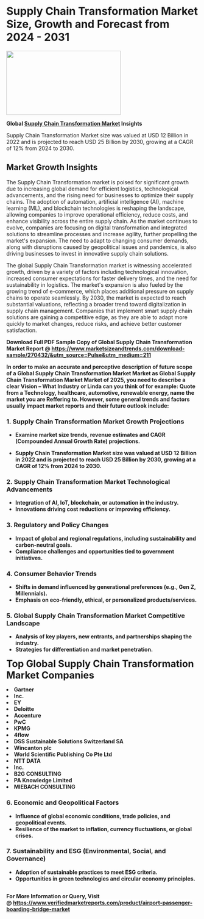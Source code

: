 <H1>Supply Chain Transformation Market Size, Growth and Forecast from 2024 - 2031</H1><img class="aligncenter size-medium wp-image-584254" src="https://thirdeyenews.in/wp-content/uploads/2024/09/Global-Market-Research-300x168.jpeg" alt="" width="300" height="168" /><p><strong>Global&nbsp;<a href="https://www.marketsizeandtrends.com/download-sample/270432/&amp;utm_source=Pulse&amp;utm_medium=211">Supply Chain Transformation Market</a> Insights</strong></p><p>Supply Chain Transformation Market size was valued at USD 12 Billion in 2022 and is projected to reach USD 25 Billion by 2030, growing at a CAGR of 12% from 2024 to 2030.</p><p><h2>Market Growth Insights</h2> <p>The Supply Chain Transformation market is poised for significant growth due to increasing global demand for efficient logistics, technological advancements, and the rising need for businesses to optimize their supply chains. The adoption of automation, artificial intelligence (AI), machine learning (ML), and blockchain technologies is reshaping the landscape, allowing companies to improve operational efficiency, reduce costs, and enhance visibility across the entire supply chain. As the market continues to evolve, companies are focusing on digital transformation and integrated solutions to streamline processes and increase agility, further propelling the market's expansion. The need to adapt to changing consumer demands, along with disruptions caused by geopolitical issues and pandemics, is also driving businesses to invest in innovative supply chain solutions.</p> <p><strong></strong></p> <p>The global Supply Chain Transformation market is witnessing accelerated growth, driven by a variety of factors including technological innovation, increased consumer expectations for faster delivery times, and the need for sustainability in logistics. The market's expansion is also fueled by the growing trend of e-commerce, which places additional pressure on supply chains to operate seamlessly. By 2030, the market is expected to reach substantial valuations, reflecting a broader trend toward digitalization in supply chain management. Companies that implement smart supply chain solutions are gaining a competitive edge, as they are able to adapt more quickly to market changes, reduce risks, and achieve better customer satisfaction.</p> <p><strong></p><p><span class=""><strong>Download Full PDF Sample Copy of Global Supply Chain Transformation Market Report</strong> @ <a href="https://www.marketsizeandtrends.com/download-sample/270432/&amp;utm_source=Pulse&amp;utm_medium=211" target="_blank">https://www.marketsizeandtrends.com/download-sample/270432/&amp;utm_source=Pulse&amp;utm_medium=211</a></span></p><p>In order to make an accurate and perceptive description of future scope of a Global&nbsp;Supply Chain Transformation Market Market as Global&nbsp;Supply Chain Transformation Market Market of 2025, you need to describe a clear Vision &ndash; What Industry or Linda can you think of for example: Quote from a Technology, healthcare, automotive, renewable energy, name the market you are Reffering to. However, some general trends and factors usually impact market reports and their future outlook include:</p><h3>1.&nbsp;<strong>Supply Chain Transformation Market Growth Projections</strong></h3><ul><li>Examine market size trends, revenue estimates and CAGR (Compounded Annual Growth Rate) projections.</li><li><p>Supply Chain Transformation Market size was valued at USD 12 Billion in 2022 and is projected to reach USD 25 Billion by 2030, growing at a CAGR of 12% from 2024 to 2030.</p></li></ul><h3>2.&nbsp;<strong>Supply Chain Transformation Market Technological Advancements</strong></h3><ul><li>Integration of AI, IoT, blockchain, or automation in the industry.</li><li>Innovations driving cost reductions or improving efficiency.</li></ul><h3>3.&nbsp;<strong>Regulatory and Policy Changes</strong></h3><ul><li>Impact of global and regional regulations, including sustainability and carbon-neutral goals.</li><li>Compliance challenges and opportunities tied to government initiatives.</li></ul><h3>4.&nbsp;<strong>Consumer Behavior Trends</strong></h3><ul><li>Shifts in demand influenced by generational preferences (e.g., Gen Z, Millennials).</li><li>Emphasis on eco-friendly, ethical, or personalized products/services.</li></ul><h3>5.&nbsp;<strong>Global Supply Chain Transformation Market Competitive Landscape</strong></h3><ul><li>Analysis of key players, new entrants, and partnerships shaping the industry.</li><li>Strategies for differentiation and market penetration.</li></ul><p data-pm-slice="1 1 []"><span style="color: inherit; font-family: inherit; font-size: 25px;">Top Global Supply Chain Transformation Market Companies</span></p><div class="" data-test-id=""><p><li>Gartner</li><li> Inc.</li><li> EY</li><li> Deloitte</li><li> Accenture</li><li> PwC</li><li> KPMG</li><li> 4flow</li><li> DSS Sustainable Solutions Switzerland SA</li><li> Wincanton plc</li><li> World Scientific Publishing Co Pte Ltd</li><li> NTT DATA</li><li> Inc.</li><li> B2G CONSULTING</li><li> PA Knowledge Limited</li><li> MIEBACH CONSULTING</li></p></div><h3>6.&nbsp;<strong>Economic and Geopolitical Factors</strong></h3><ul><li>Influence of global economic conditions, trade policies, and geopolitical events.</li><li>Resilience of the market to inflation, currency fluctuations, or global crises.</li></ul><h3>7.&nbsp;<strong>Sustainability and ESG (Environmental, Social, and Governance)</strong></h3><ul><li>Adoption of sustainable practices to meet ESG criteria.</li><li>Opportunities in green technologies and circular economy principles.</li></ul><h2><strong style="font-size: 14px;">For More Information or Query, Visit @&nbsp;</strong><a style="background-color: #ffffff; font-size: 14px;" href="https://www.marketsizeandtrends.com/report/supply-chain-transformation-market/" target="_blank">https://www.verifiedmarketreports.com/product/airport-passenger-boarding-bridge-market</a></h2>
